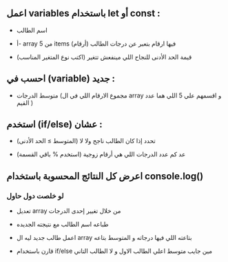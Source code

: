 ## اعمل variables باستخدام let أو const :

- اسم الطالب 

- أ- array من 5 items فيها ارقام بتعبر عن درجات الطالب  (أرقام)

- قيمة الحد الأدنى للنجاح اللي مينفعش تتغير (اكتب نوع المتغير المناسب)

## احسب في (variable) جديد :

- متوسط الدرجات (مجموع الارقام اللي في ال array و اقسمهم علي 5 اللي هما عدد القيم )

## استخدم (if/else) عشان :

- تحدد إذا كان الطالب ناجح ولا لا (المتوسط ≥ الحد الأدنى)

- عد كم عدد الدرجات اللي هي أرقام زوجية (استخدم % باقي القسمة)


## اعرض كل النتائج المحسوبة باستخدام console.log()


### لو خلصت دول حاول

- تعديل array من خلال تغيير إحدى الدرجات

- طباعه اسم الطالب مع نتيجته الجديده

- اعمل طالب جديد ليه ال array بتاعته اللي فيها درجاته
	و المتوسط بتاعه

- قارن باستخدام if/else مين جايب متوسط اعلي  الطالب الاول و لا الطالب التاني



